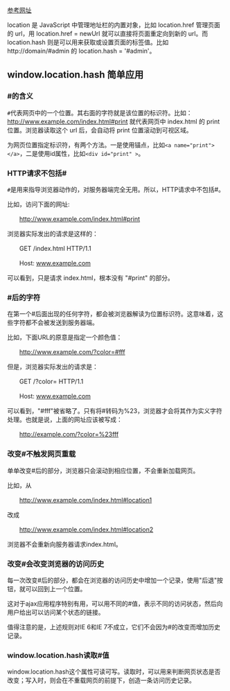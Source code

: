 [参考网址](https://www.cnblogs.com/nifengs/p/5104763.html)

location 是 JavaScript 中管理地址栏的内置对象，比如 location.href 管理页面的 url，用 location.href = newUrl 就可以直接将页面重定向到新的 url。而 location.hash 则是可以用来获取或设置页面的标签值。比如 http://domain/#admin 的 location.hash = '#admin'。

## window.location.hash 简单应用
### #的含义
`#`代表网页中的一个位置。其右面的字符就是该位置的标识符。比如：http://www.example.com/index.html#print 就代表网页中 index.html 的 print 位置。浏览器读取这个 url 后，会自动将 print 位置滚动到可视区域。

为网页位置指定标识符，有两个方法。一是使用锚点，比如`<a name="print"></a>`，二是使用id属性，比如`<div id="print" >`。

### HTTP请求不包括#
`#`是用来指导浏览器动作的，对服务器端完全无用。所以，HTTP请求中不包括#。

比如，访问下面的网址:

　　http://www.example.com/index.html#print

浏览器实际发出的请求是这样的：

　　GET /index.html HTTP/1.1

　　Host: www.example.com

可以看到，只是请求 index.html，根本没有 "#print" 的部分。

### #后的字符

在第一个#后面出现的任何字符，都会被浏览器解读为位置标识符。这意味着，这些字符都不会被发送到服务器端。

比如，下面URL的原意是指定一个颜色值：

　　http://www.example.com/?color=#fff

但是，浏览器实际发出的请求是：

　　GET /?color= HTTP/1.1

　　Host: www.example.com

可以看到，"#fff"被省略了。只有将#转码为%23，浏览器才会将其作为实义字符处理。也就是说，上面的网址应该被写成：

　　http://example.com/?color=%23fff
　　
### 改变#不触发网页重载

单单改变#后的部分，浏览器只会滚动到相应位置，不会重新加载网页。

比如，从

　　http://www.example.com/index.html#location1

改成

　　http://www.example.com/index.html#location2

浏览器不会重新向服务器请求index.html。

### 改变#会改变浏览器的访问历史

每一次改变#后的部分，都会在浏览器的访问历史中增加一个记录，使用"后退"按钮，就可以回到上一个位置。

这对于ajax应用程序特别有用，可以用不同的#值，表示不同的访问状态，然后向用户给出可以访问某个状态的链接。

值得注意的是，上述规则对IE 6和IE 7不成立，它们不会因为#的改变而增加历史记录。

### window.location.hash读取#值

window.location.hash这个属性可读可写。读取时，可以用来判断网页状态是否改变；写入时，则会在不重载网页的前提下，创造一条访问历史记录。